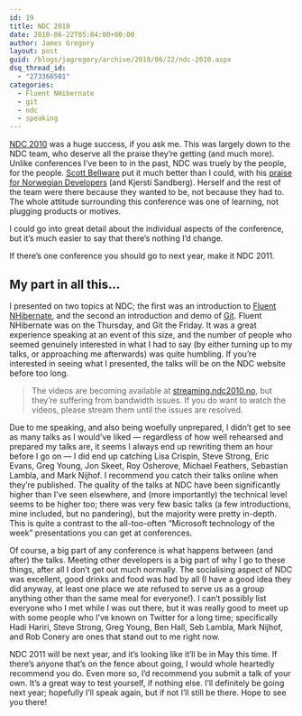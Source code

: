 ```yaml
---
id: 19
title: NDC 2010
date: 2010-06-22T05:04:00+00:00
author: James Gregory
layout: post
guid: /blogs/jagregory/archive/2010/06/22/ndc-2010.aspx
dsq_thread_id:
  - "273366501"
categories:
  - Fluent NHibernate
  - git
  - ndc
  - speaking
---
```

[NDC 2010](http://www.ndc2010.no) was a huge success, if you ask me. This was largely down to the NDC team, who deserve all the praise they&#8217;re getting (and much more). Unlike conferences I&#8217;ve been to in the past, NDC was truely by the people, for the people. [Scott Bellware](http://blog.scottbellware.com) put it much better than I could, with his [praise for Norwegian Developers](http://blog.scottbellware.com/2010/06/praise-for-norwegian-developers.html) (and Kjersti Sandberg). Herself and the rest of the team were there because they wanted to be, not because they had to. The whole attitude surrounding this conference was one of learning, not plugging products or motives.

I could go into great detail about the individual aspects of the conference, but it&#8217;s much easier to say that there&#8217;s nothing I&#8217;d change.

If there&#8217;s one conference you should go to next year, make it NDC 2011.

## My part in all this&#8230;

I presented on two topics at NDC; the first was an introduction to [Fluent NHibernate](http://fluentnhibernate.org), and the second an introduction and demo of [Git](http://git-scm.com). Fluent NHibernate was on the Thursday, and Git the Friday. It was a great experience speaking at an event of this size, and the number of people who seemed genuinely interested in what I had to say (by either turning up to my talks, or approaching me afterwards) was quite humbling. If you&#8217;re interested in seeing what I presented, the talks will be on the NDC website before too long.

> The videos are becoming available at [streaming.ndc2010.no](http://streaming.ndc2010.no), but they&#8217;re suffering from bandwidth issues. If you do want to watch the videos, please stream them until the issues are resolved.

Due to me speaking, and also being woefully unprepared, I didn&#8217;t get to see as many talks as I would&#8217;ve liked &mdash; regardless of how well rehearsed and prepared my talks are, it seems I always end up rewriting them an hour before I go on &mdash; I did end up catching Lisa Crispin, Steve Strong, Eric Evans, Greg Young, Jon Skeet, Roy Osherove, Michael Feathers, Sebastian Lambla, and Mark Nijhof. I recommend you catch their talks online when they&#8217;re published. The quality of the talks at NDC have been significantly higher than I&#8217;ve seen elsewhere, and (more importantly) the technical level seems to be higher too; there was very few basic talks (a few introductions, mine included, but no pandering), but the majority were pretty in-depth. This is quite a contrast to the all-too-often &#8220;Microsoft technology of the week&#8221; presentations you can get at conferences.

Of course, a big part of any conference is what happens between (and after) the talks. Meeting other developers is a big part of why I go to these things, after all I don&#8217;t get out much normally. The socialising aspect of NDC was excellent, good drinks and food was had by all (I have a good idea they did anyway, at least one place we ate refused to serve us as a group anything other than the same meal for everyone!). I can&#8217;t possibly list everyone who I met while I was out there, but it was really good to meet up with some people who I&#8217;ve known on Twitter for a long time; specifically Hadi Hariri, Steve Strong, Greg Young, Ben Hall, Seb Lambla, Mark Nijhof, and Rob Conery are ones that stand out to me right now.

NDC 2011 will be next year, and it&#8217;s looking like it&#8217;ll be in May this time. If there&#8217;s anyone that&#8217;s on the fence about going, I would whole heartedly recommend you do. Even more so, I&#8217;d recommend you submit a talk of your own. It&#8217;s a great way to test yourself, if nothing else. I&#8217;ll definitely be going next year; hopefully I&#8217;ll speak again, but if not I&#8217;ll still be there. Hope to see you there!
